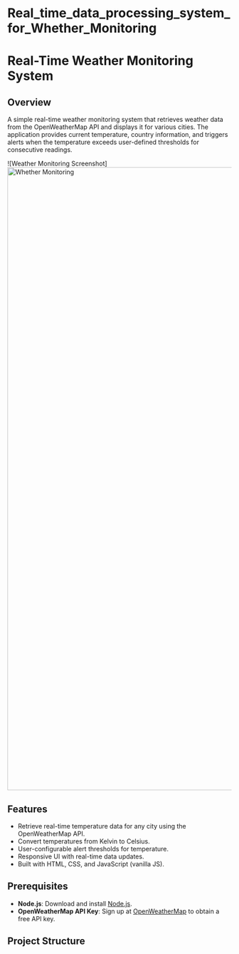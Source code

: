 # Real_time_data_processing_system_for_Whether_Monitoring
# Real-Time Weather Monitoring System

## Overview
A simple real-time weather monitoring system that retrieves weather data from the OpenWeatherMap API and displays it for various cities. The application provides current temperature, country information, and triggers alerts when the temperature exceeds user-defined thresholds for consecutive readings.

![Weather Monitoring Screenshot]<img width="1398" alt="Whether Monitoring" src="https://github.com/user-attachments/assets/0a52bb5b-b5c7-44b0-ac98-4894351f333a">


## Features
- Retrieve real-time temperature data for any city using the OpenWeatherMap API.
- Convert temperatures from Kelvin to Celsius.
- User-configurable alert thresholds for temperature.
- Responsive UI with real-time data updates.
- Built with HTML, CSS, and JavaScript (vanilla JS).

## Prerequisites
- **Node.js**: Download and install [Node.js](https://nodejs.org/).
- **OpenWeatherMap API Key**: Sign up at [OpenWeatherMap](https://openweathermap.org/) to obtain a free API key.

## Project Structure

